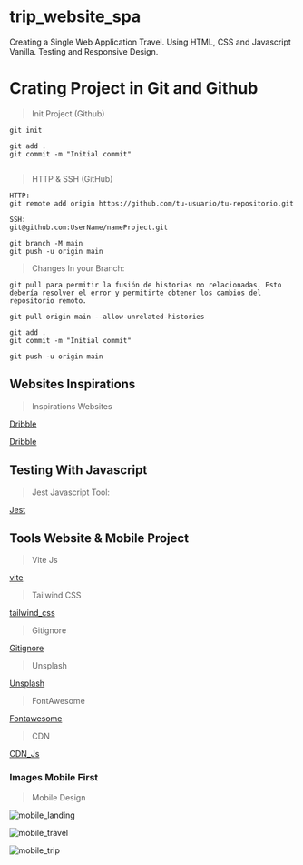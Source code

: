 # trip_website_spa
Creating a Single Web Application Travel. Using HTML, CSS and Javascript Vanilla. Testing and Responsive Design.  

# Crating Project in Git and Github

> Init Project (Github)

```
git init

git add .
git commit -m "Initial commit"


```

> HTTP & SSH (GitHub)

```
HTTP:
git remote add origin https://github.com/tu-usuario/tu-repositorio.git

SSH:
git@github.com:UserName/nameProject.git

git branch -M main
git push -u origin main
```

>  Changes In your Branch:

```
git pull para permitir la fusión de historias no relacionadas. Esto debería resolver el error y permitirte obtener los cambios del repositorio remoto.

git pull origin main --allow-unrelated-histories

git add .
git commit -m "Initial commit"

git push -u origin main
```

## Websites Inspirations

> Inspirations Websites

[Dribble](https://dribbble.com/shots/22077585-Gotravel-Travel-Mobile-Apps)

[Dribble](https://dribbble.com/shots/22088445-Travel-Platform-UI)


## Testing With Javascript 

> Jest Javascript Tool:

[Jest](https://jestjs.io/)


## Tools Website & Mobile Project

> Vite Js

[vite](https://vitejs.dev/)

> Tailwind CSS

[tailwind_css](https://tailwindcss.com/)

> Gitignore

[Gitignore](https://www.toptal.com/developers/gitignore/)

> Unsplash 

[Unsplash](https://unsplash.com/)

> FontAwesome

[Fontawesome](https://fontawesome.com/)

> CDN

[CDN_Js](https://cdnjs.com/libraries/font-awesome)

### Images Mobile First

> Mobile Design

![mobile_landing](./src/screenShots/mobile_1.jpg.png)

![mobile_travel](./src/screenShots/mobile_2.jpg.png)

![mobile_trip](./src/screenShots/mobile_3.jpg.png)